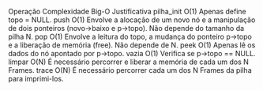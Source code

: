 Operação	Complexidade Big-O	Justificativa
pilha_init	O(1)	Apenas define topo = NULL.
push	O(1)	Envolve a alocação de um novo nó e a manipulação de dois ponteiros (novo->baixo e p->topo). Não depende do tamanho da pilha N.
pop	O(1)	Envolve a leitura do topo, a mudança do ponteiro p->topo e a liberação de memória (free). Não depende de N.
peek	O(1)	Apenas lê os dados do nó apontado por p->topo.
vazia	O(1)	Verifica se p->topo == NULL.
limpar	O(N)	É necessário percorrer e liberar a memória de cada um dos N Frames.
trace	O(N)	É necessário percorrer cada um dos N Frames da pilha para imprimi-los.